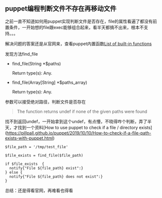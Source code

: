 ## puppet编程判断文件不存在再移动文件

之前一直不知道如何用puppet实现判断文件是否存在，file的属性看遍了都没有前置条件，一开始想的file跟exec能够组合起来，看半天都搞不出来，根本不支持。。。

解决问题的答案还是从官网来，查看puppet内置函数[List of built-in functions](https://puppet.com/docs/puppet/5.5/function.html)

发现方法find_file


- find_file(String *$paths)

  Return type(s): Any.
- find_file(Array[String] *$paths_array)

  Return type(s): Any.

参数可以接受绝对路径，判断文件是否存在

> The function returns undef if none of the given paths were found

找不到返回undef，一开始拿到这个undef，有点懵，不晓得咋个判断，弄了半天，才找到一个资料[How to use puppet to check if a file / directory exists]
(https://pillpall.github.io/puppet/2019/10/10/How-to-check-if-a-file-path-exists-with-puppet.html)

```
$file_path = '/tmp/test_file'

$file_exists = find_file($file_path)

if $file_exists  {
  notify{"File ${file_path} exist":}
} else {
  notify{"File ${file_path} does not exist":}
}
```


总结：还是得看官网，再难看也得看

